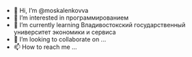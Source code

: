 - 👋 Hi, I’m @moskalenkovva
- 👀 I’m interested in программированием
- 🌱 I’m currently learning Владивостокский государственный университет экономики и сервиса 
- 💞️ I’m looking to collaborate on ...
- 📫 How to reach me ...

<!---
moskalenkovva/moskalenkovva is a ✨ special ✨ repository because its `README.md` (this file) appears on your GitHub profile.
You can click the Preview link to take a look at your changes.
--->
